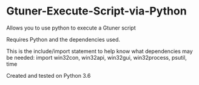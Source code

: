 # Gtuner-Execute-Script-via-Python
Allows you to use python to execute a Gtuner script

Requires Python and the dependencies used.

This is the include/import statement to help know what dependencies may be needed:
import win32con, win32api, win32gui, win32process, psutil, time

Created and tested on Python 3.6
